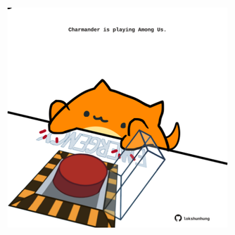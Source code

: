 <!-- built at 25/01/2022, 08:00:55 UTC -->
<p align="center">
  <img width="500" height="500" src="./ReadmeImage.svg">
</p>
